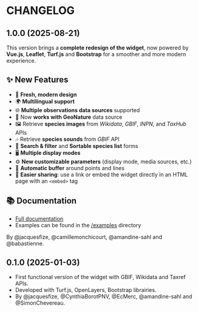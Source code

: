 # CHANGELOG

## 1.0.0 (2025-08-21)

This version brings a **complete redesign of the widget**, now powered by **Vue.js**, **Leaflet**, **Turf.js** and **Bootstrap** for a smoother and more modern experience.

## ✨ New Features

- 🎨 **Fresh, modern design**
- 🌍 **Multilingual support**
- 🌐 **Multiple observations data sources** supported
- 🦋 Now **works with GeoNature** data source
- 🖼️ Retrieve **species images** from _Wikidata_, _GBIF_, _INPN_, and _TaxHub_ APIs
- 🎶 Retrieve **species sounds** from _GBIF_ API
- 🔎 **Search & filter** and **Sortable species list** forms
- 🖥️ **Multiple display modes**
- ⚙️ **New customizable parameters** (display mode, media sources, etc.)
- 📏 **Automatic buffer** around points and lines
- 🔗 **Easier sharing**: use a link or embed the widget directly in an HTML page with an `<embed>` tag

## 📚 Documentation

- [Full documentation](https://pnx-si.github.io/BAM-widget/docs/)
- Examples can be found in the [/examples](/examples/) directory

By @jacquesfize, @camillemonchicourt, @amandine-sahl and @babastienne.

## 0.1.0 (2025-01-03)

- First functional version of the widget with GBIF, Wikidata and Taxref APIs.
- Developed with Turf.js, OpenLayers, Bootstrap librairies.
- By @jacquesfize, @CynthiaBorotPNV, @EcMerc, @amandine-sahl and @SimonChevereau.
